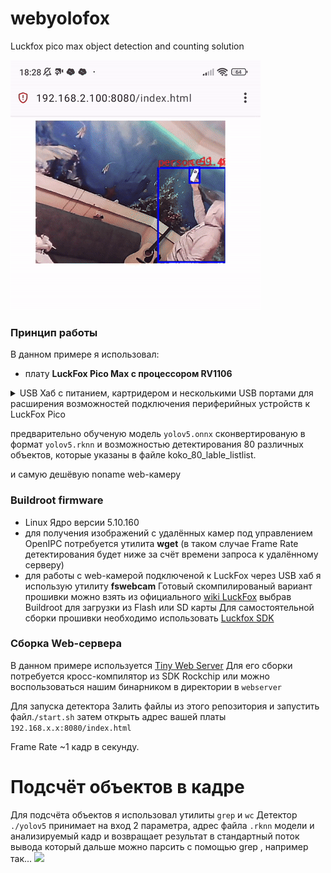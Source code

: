 # webyolofox
Luckfox pico max object detection and counting solution

  ![YOLOv15](https://github.com/sw3nlab/webyolofox/blob/main/images/detect.gif)
### Принцип работы

В данном примере я использовал: 
- плату <b>LuckFox Pico Max с процессором RV1106</b>
<details>
  <summary>USB Хаб с питанием, картридером и несколькими USB портами для расширения возможностей подключения периферийных устройств к LuckFox Pico</summary>
  как то так...
  
  ВНИМАНИЕ! в конфигураторе `luckfox-config` необходимо назначить режим работы USB -> <b>Host</b>
  
  ![IMAGE](https://github.com/sw3nlab/webyolofox/blob/main/images/tools.jpg)
  
  ...
</details>
  
предварительно обученую модель `yolov5.onnx` сконвертированую в формат `yolov5.rknn` и возможностью детектирования 80 различных объектов, которые указаны в файле koko_80_lable_listlist.

и самую дешёвую noname web-камеру  

### Buildroot firmware
- Linux Ядро версии 5.10.160 
- для получения изображений с удалённых камер под управлением OpenIPC потребуется утилита <b>wget</b> (в таком случае Frame Rate детектирования будет ниже за счёт времени запроса к удалённому серверу) 
- для работы с web-камерой подключеной к LuckFox через USB хаб я использую утилиту <b>fswebcam</b>
Готовый скомпилированый вариант прошивки можно взять из официального [wiki LuckFox](https://drive.google.com/drive/folders/1sFUWjYpDDisf92q9EwP1Ia7lHgp9PaFS?usp=drive_link) выбрав Buildroot для загрузки из Flash или SD карты
Для самостоятельной сборки прошивки необходимо использовать [Luckfox SDK](https://github.com/LuckfoxTECH/luckfox-pico)


### Сборка Web-сервера
В данном примере используется [Tiny Web Server](https://github.com/shenfeng/tiny-web-server)
Для его сборки потребуется кросс-компилятор из SDK Rockchip
или можно воспользоваться нашим бинарником в директории в `webserver`

Для запуска детектора
Залить файлы из этого репозитория и запустить файл.`/start.sh` затем открыть адрес вашей платы `192.168.x.x:8080/index.html`

Frame Rate ~1 кадр в секунду.

# Подсчёт объектов в кадре
Для подсчёта объектов я использовал утилиты `grep` и `wc`
Детектор `./yolov5` принимает на вход 2 параметра, адрес файла `.rknn` модели и анализируемый кадр и возвращает результат в стандартный поток вывода который дальше можно парсить с помощью grep , например так...
![](address)




